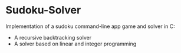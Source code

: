 # Sudoku-Solver

Implementation of a sudoku command-line app game and solver in C:
- A recursive backtracking solver
- A solver based on linear and integer programming
